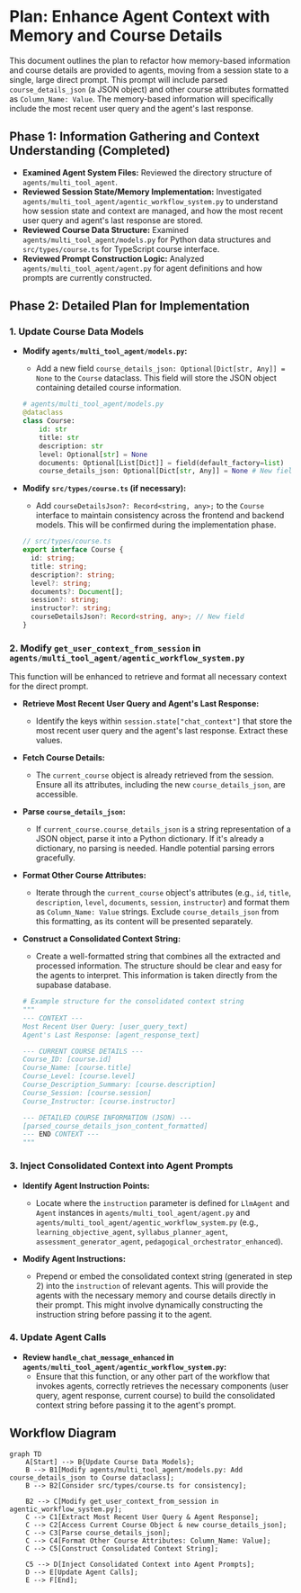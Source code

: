 # Plan: Enhance Agent Context with Memory and Course Details

This document outlines the plan to refactor how memory-based information and course details are provided to agents, moving from a session state to a single, large direct prompt. This prompt will include parsed `course_details_json` (a JSON object) and other course attributes formatted as `Column_Name: Value`. The memory-based information will specifically include the most recent user query and the agent's last response.

## Phase 1: Information Gathering and Context Understanding (Completed)

*   **Examined Agent System Files:** Reviewed the directory structure of `agents/multi_tool_agent`.
*   **Reviewed Session State/Memory Implementation:** Investigated `agents/multi_tool_agent/agentic_workflow_system.py` to understand how session state and context are managed, and how the most recent user query and agent's last response are stored.
*   **Reviewed Course Data Structure:** Examined `agents/multi_tool_agent/models.py` for Python data structures and `src/types/course.ts` for TypeScript course interface.
*   **Reviewed Prompt Construction Logic:** Analyzed `agents/multi_tool_agent/agent.py` for agent definitions and how prompts are currently constructed.

## Phase 2: Detailed Plan for Implementation

### 1. Update Course Data Models

*   **Modify `agents/multi_tool_agent/models.py`:**
    *   Add a new field `course_details_json: Optional[Dict[str, Any]] = None` to the `Course` dataclass. This field will store the JSON object containing detailed course information.

    ```python
    # agents/multi_tool_agent/models.py
    @dataclass
    class Course:
        id: str
        title: str
        description: str
        level: Optional[str] = None
        documents: Optional[List[Dict]] = field(default_factory=list)
        course_details_json: Optional[Dict[str, Any]] = None # New field
    ```

*   **Modify `src/types/course.ts` (if necessary):**
    *   Add `courseDetailsJson?: Record<string, any>;` to the `Course` interface to maintain consistency across the frontend and backend models. This will be confirmed during the implementation phase.

    ```typescript
    // src/types/course.ts
    export interface Course {
      id: string;
      title: string;
      description?: string;
      level?: string;
      documents?: Document[];
      session?: string;
      instructor?: string;
      courseDetailsJson?: Record<string, any>; // New field
    }
    ```

### 2. Modify `get_user_context_from_session` in `agents/multi_tool_agent/agentic_workflow_system.py`

This function will be enhanced to retrieve and format all necessary context for the direct prompt.

*   **Retrieve Most Recent User Query and Agent's Last Response:**
    *   Identify the keys within `session.state["chat_context"]` that store the most recent user query and the agent's last response. Extract these values.

*   **Fetch Course Details:**
    *   The `current_course` object is already retrieved from the session. Ensure all its attributes, including the new `course_details_json`, are accessible.

*   **Parse `course_details_json`:**
    *   If `current_course.course_details_json` is a string representation of a JSON object, parse it into a Python dictionary. If it's already a dictionary, no parsing is needed. Handle potential parsing errors gracefully.

*   **Format Other Course Attributes:**
    *   Iterate through the `current_course` object's attributes (e.g., `id`, `title`, `description`, `level`, `documents`, `session`, `instructor`) and format them as `Column_Name: Value` strings. Exclude `course_details_json` from this formatting, as its content will be presented separately.

*   **Construct a Consolidated Context String:**
    *   Create a well-formatted string that combines all the extracted and processed information. The structure should be clear and easy for the agents to interpret.
    This information is taken directly from the supabase database.

    ```python
    # Example structure for the consolidated context string
    """
    --- CONTEXT ---
    Most Recent User Query: [user_query_text]
    Agent's Last Response: [agent_response_text]

    --- CURRENT COURSE DETAILS ---  
    Course_ID: [course.id]
    Course_Name: [course.title]
    Course_Level: [course.level]
    Course_Description_Summary: [course.description]
    Course_Session: [course.session]
    Course_Instructor: [course.instructor]

    --- DETAILED COURSE INFORMATION (JSON) ---
    [parsed_course_details_json_content_formatted]
    --- END CONTEXT ---
    """
    ```

### 3. Inject Consolidated Context into Agent Prompts

*   **Identify Agent Instruction Points:**
    *   Locate where the `instruction` parameter is defined for `LlmAgent` and `Agent` instances in `agents/multi_tool_agent/agent.py` and `agents/multi_tool_agent/agentic_workflow_system.py` (e.g., `learning_objective_agent`, `syllabus_planner_agent`, `assessment_generator_agent`, `pedagogical_orchestrator_enhanced`).

*   **Modify Agent Instructions:**
    *   Prepend or embed the consolidated context string (generated in step 2) into the `instruction` of relevant agents. This will provide the agents with the necessary memory and course details directly in their prompt. This might involve dynamically constructing the instruction string before passing it to the agent.

### 4. Update Agent Calls

*   **Review `handle_chat_message_enhanced` in `agents/multi_tool_agent/agentic_workflow_system.py`:**
    *   Ensure that this function, or any other part of the workflow that invokes agents, correctly retrieves the necessary components (user query, agent response, current course) to build the consolidated context string before passing it to the agent's prompt.

## Workflow Diagram

```mermaid
graph TD
    A[Start] --> B{Update Course Data Models};
    B --> B1[Modify agents/multi_tool_agent/models.py: Add course_details_json to Course dataclass];
    B --> B2[Consider src/types/course.ts for consistency];

    B2 --> C[Modify get_user_context_from_session in agentic_workflow_system.py];
    C --> C1[Extract Most Recent User Query & Agent Response];
    C --> C2[Access Current Course Object & new course_details_json];
    C --> C3[Parse course_details_json];
    C --> C4[Format Other Course Attributes: Column_Name: Value];
    C --> C5[Construct Consolidated Context String];

    C5 --> D[Inject Consolidated Context into Agent Prompts];
    D --> E[Update Agent Calls];
    E --> F[End];